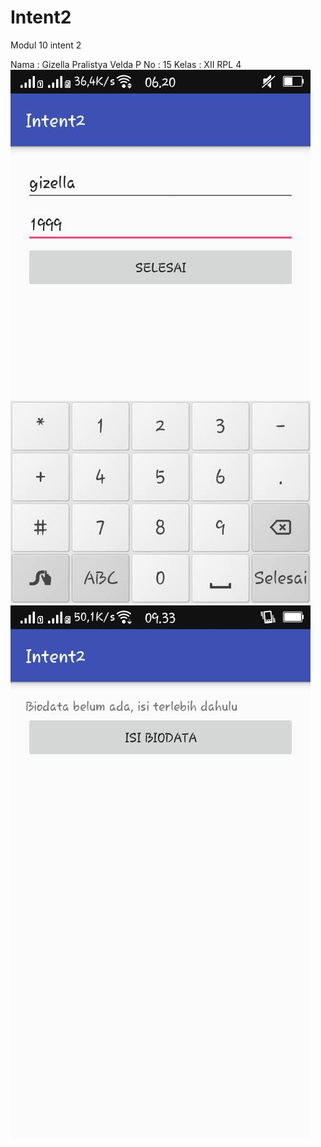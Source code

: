 # Intent2
Modul 10 intent 2

Nama : Gizella Pralistya Velda P
No : 15
Kelas : XII RPL 4
![gambar1](https://github.com/gizellavp/Intent2/blob/master/6955.jpg)
![gambar2](https://github.com/gizellavp/Intent2/blob/master/6958.jpg)
